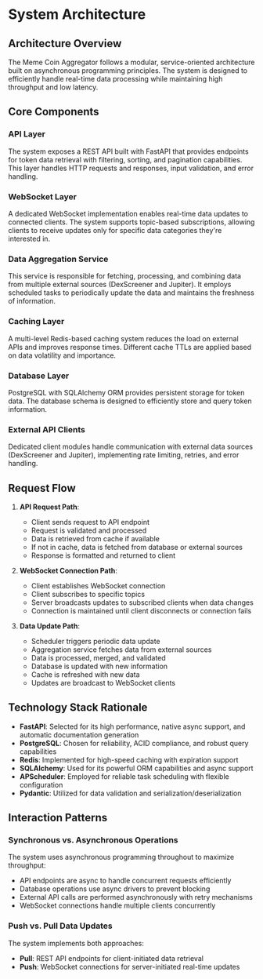# System Architecture

## Architecture Overview

The Meme Coin Aggregator follows a modular, service-oriented architecture built on asynchronous programming principles. The system is designed to efficiently handle real-time data processing while maintaining high throughput and low latency.


## Core Components

### API Layer

The system exposes a REST API built with FastAPI that provides endpoints for token data retrieval with filtering, sorting, and pagination capabilities. This layer handles HTTP requests and responses, input validation, and error handling.

### WebSocket Layer

A dedicated WebSocket implementation enables real-time data updates to connected clients. The system supports topic-based subscriptions, allowing clients to receive updates only for specific data categories they're interested in.

### Data Aggregation Service

This service is responsible for fetching, processing, and combining data from multiple external sources (DexScreener and Jupiter). It employs scheduled tasks to periodically update the data and maintains the freshness of information.

### Caching Layer

A multi-level Redis-based caching system reduces the load on external APIs and improves response times. Different cache TTLs are applied based on data volatility and importance.

### Database Layer

PostgreSQL with SQLAlchemy ORM provides persistent storage for token data. The database schema is designed to efficiently store and query token information.

### External API Clients

Dedicated client modules handle communication with external data sources (DexScreener and Jupiter), implementing rate limiting, retries, and error handling.

## Request Flow

1. **API Request Path**:
   - Client sends request to API endpoint
   - Request is validated and processed
   - Data is retrieved from cache if available
   - If not in cache, data is fetched from database or external sources
   - Response is formatted and returned to client

2. **WebSocket Connection Path**:
   - Client establishes WebSocket connection
   - Client subscribes to specific topics
   - Server broadcasts updates to subscribed clients when data changes
   - Connection is maintained until client disconnects or connection fails

3. **Data Update Path**:
   - Scheduler triggers periodic data update
   - Aggregation service fetches data from external sources
   - Data is processed, merged, and validated
   - Database is updated with new information
   - Cache is refreshed with new data
   - Updates are broadcast to WebSocket clients

## Technology Stack Rationale

- **FastAPI**: Selected for its high performance, native async support, and automatic documentation generation
- **PostgreSQL**: Chosen for reliability, ACID compliance, and robust query capabilities
- **Redis**: Implemented for high-speed caching with expiration support
- **SQLAlchemy**: Used for its powerful ORM capabilities and async support
- **APScheduler**: Employed for reliable task scheduling with flexible configuration
- **Pydantic**: Utilized for data validation and serialization/deserialization

## Interaction Patterns

### Synchronous vs. Asynchronous Operations

The system uses asynchronous programming throughout to maximize throughput:
- API endpoints are async to handle concurrent requests efficiently
- Database operations use async drivers to prevent blocking
- External API calls are performed asynchronously with retry mechanisms
- WebSocket connections handle multiple clients concurrently

### Push vs. Pull Data Updates

The system implements both approaches:
- **Pull**: REST API endpoints for client-initiated data retrieval
- **Push**: WebSocket connections for server-initiated real-time updates